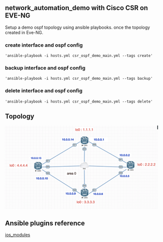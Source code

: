 ## network_automation_demo with Cisco CSR on EVE-NG
Setup a demo ospf topology using ansible playbooks. once the topology created in Eve-NG. 
 
  ### create interface and ospf config
     
    'ansible-playbook -i hosts.yml csr_ospf_demo_main.yml --tags create'
 
  ### backup interface and ospf config
  
    'ansible-playbook -i hosts.yml csr_ospf_demo_main.yml --tags backup'
  
  ### delete interface and ospf config
  
    'ansible-playbook -i hosts.yml csr_ospf_demo_main.yml --tags delete'
  

## Topology
![](https://github.com/mothomas/network_automation_demo/blob/master/images/csr_ospf.png)

## Ansible plugins reference
[ios_modules](https://docs.ansible.com/ansible/latest/collections/cisco/ios/index.html#plugin-index)
